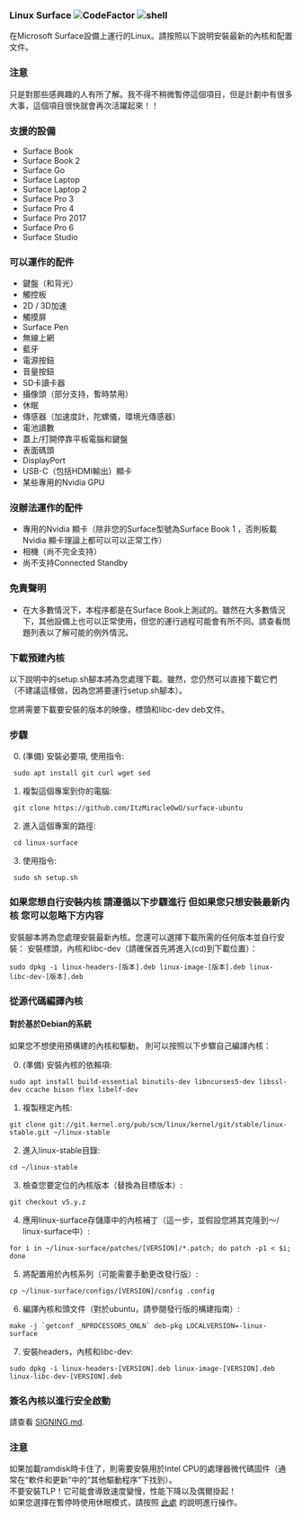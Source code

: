 ### Linux Surface  ![CodeFactor](https://img.shields.io/codefactor/grade/github/ItzMiracleOwO/surface-ubuntu/main?color=%23F44A6A&logo=codefactor&style=for-the-badge) ![shell](img.shields.io/badge/shell-orange?style=for-the-badge)

在Microsoft Surface設備上運行的Linux。請按照以下說明安裝最新的內核和配置文件。

### 注意

只是對那些感興趣的人有所了解。我不得不稍微暫停這個項目，但是計劃中有很多大事，這個項目很快就會再次活躍起來！！

### 支援的設備

* Surface Book
* Surface Book 2
* Surface Go
* Surface Laptop
* Surface Laptop 2
* Surface Pro 3
* Surface Pro 4
* Surface Pro 2017
* Surface Pro 6
* Surface Studio

### 可以運作的配件

* 鍵盤（和背光）
* 觸控板
* 2D / 3D加速
* 觸摸屏
* Surface Pen
* 無線上網
* 藍牙
* 電源按鈕
* 音量按鈕
* SD卡讀卡器
* 攝像頭（部分支持，暫時禁用）
* 休眠
* 傳感器（加速度計，陀螺儀，環境光傳感器）
* 電池讀數
* 蓋上/打開停靠平板電腦和鍵盤
* 表面碼頭
* DisplayPort
* USB-C（包括HDMI輸出）顯卡
* 某些專用的Nvidia GPU

### 沒辦法運作的配件

* 專用的Nvidia 顯卡（除非您的Surface型號為Surface Book 1 ，否則板載Nvidia 顯卡理論上都可以可以正常工作）
* 相機（尚不完全支持）
* 尚不支持Connected Standby

### 免責聲明
* 在大多數情況下，本程序都是在Surface Book上測試的。雖然在大多數情況下，其他設備上也可以正常使用，但您的運行過程可能會有所不同。請查看問題列表以了解可能的例外情況。

### 下載預建內核

以下說明中的setup.sh腳本將為您處理下載。雖然，您仍然可以直接下載它們（不建議這樣做，因為您將要運行setup.sh腳本）。

您將需要下載要安裝的版本的映像，標頭和libc-dev deb文件。

### 步驟

0. (準備) 安裝必要項, 使用指令:
  ```
   sudo apt install git curl wget sed
  ```
  
1. 複製這個專案到你的電腦:
  ```
   git clone https://github.com/ItzMiracleOwO/surface-ubuntu
  ```
  
2. 進入這個專案的路徑:
  ```
   cd linux-surface
  ```
  
3. 使用指令:
  ```
   sudo sh setup.sh
  ```

### 如果您想自行安裝内核 請遵循以下步驟進行 但如果您只想安裝最新内核 您可以忽略下方内容

安裝腳本將為您處理安裝最新內核。您還可以選擇下載所需的任何版本並自行安裝：
安裝標頭，內核和libc-dev（請確保首先將進入(cd)到下載位置）：
  ```
  sudo dpkg -i linux-headers-[版本].deb linux-image-[版本].deb linux-libc-dev-[版本].deb
  ```
  
### 從源代碼編譯內核

#### 對於基於Debian的系統

如果您不想使用預構建的內核和驅動， 則可以按照以下步驟自己編譯內核：

0. (準備) 安裝內核的依賴項:
  ```
  sudo apt install build-essential binutils-dev libncurses5-dev libssl-dev ccache bison flex libelf-dev
  ```
1. 複製穩定內核:
  ```
  git clone git://git.kernel.org/pub/scm/linux/kernel/git/stable/linux-stable.git ~/linux-stable
  ```
  
2. 進入linux-stable目錄:
  ```
  cd ~/linux-stable
  ```
  
3. 檢查您要定位的內核版本（替換為目標版本）:
  ```
  git checkout v5.y.z
  ```
  
4. 應用linux-surface存儲庫中的內核補丁（這一步，並假設您將其克隆到〜/ linux-surface中）:
  ```
  for i in ~/linux-surface/patches/[VERSION]/*.patch; do patch -p1 < $i; done
  ```
  
5. 將配置用於內核系列（可能需要手動更改發行版）:
  ```
  cp ~/linux-surface/configs/[VERSION]/config .config
  ```
  
6. 編譯內核和頭文件（對於ubuntu，請參閱發行版的構建指南）:
  ```
  make -j `getconf _NPROCESSORS_ONLN` deb-pkg LOCALVERSION=-linux-surface
  ```
  
7. 安裝headers，內核和libc-dev:
  ```
  sudo dpkg -i linux-headers-[VERSION].deb linux-image-[VERSION].deb linux-libc-dev-[VERSION].deb
  ```

### 簽名內核以進行安全啟動

請查看 [SIGNING.md](SIGNING.md).

### 注意

如果加載ramdisk時卡住了，則需要安裝用於Intel CPU的處理器微代碼固件（通常在“軟件和更新”中的“其他驅動程序”下找到）。  
不要安裝TLP！它可能會導致速度變慢，性能下降以及偶爾掛起！  
如果您選擇在暫停時使用休眠模式，請按照 [此處](https://fitzcarraldoblog.wordpress.com/2018/07/14/configuring-lubuntu-18-04-to-enable-hibernation-using-a-swap-file) 的說明進行操作。
